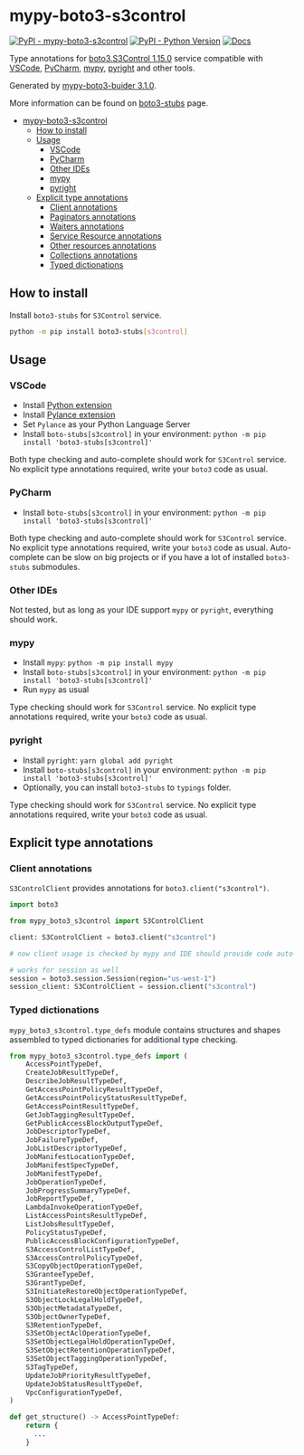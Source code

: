 # mypy-boto3-s3control

[![PyPI - mypy-boto3-s3control](https://img.shields.io/pypi/v/mypy-boto3-s3control.svg?color=blue)](https://pypi.org/project/mypy-boto3-s3control)
[![PyPI - Python Version](https://img.shields.io/pypi/pyversions/mypy-boto3-s3control.svg?color=blue)](https://pypi.org/project/mypy-boto3-s3control)
[![Docs](https://img.shields.io/readthedocs/mypy-boto3-builder.svg?color=blue)](https://mypy-boto3-builder.readthedocs.io/)

Type annotations for
[boto3.S3Control 1.15.0](https://boto3.amazonaws.com/v1/documentation/api/1.15.0/reference/services/s3control.html#S3Control) service
compatible with
[VSCode](https://code.visualstudio.com/),
[PyCharm](https://www.jetbrains.com/pycharm/),
[mypy](https://github.com/python/mypy),
[pyright](https://github.com/microsoft/pyright)
and other tools.

Generated by [mypy-boto3-buider 3.1.0](https://github.com/vemel/mypy_boto3_builder).

More information can be found on [boto3-stubs](https://pypi.org/project/boto3-stubs/) page.

- [mypy-boto3-s3control](#mypy-boto3-s3control)
  - [How to install](#how-to-install)
  - [Usage](#usage)
    - [VSCode](#vscode)
    - [PyCharm](#pycharm)
    - [Other IDEs](#other-ides)
    - [mypy](#mypy)
    - [pyright](#pyright)
  - [Explicit type annotations](#explicit-type-annotations)
    - [Client annotations](#client-annotations)
    - [Paginators annotations](#paginators-annotations)
    - [Waiters annotations](#waiters-annotations)
    - [Service Resource annotations](#service-resource-annotations)
    - [Other resources annotations](#other-resources-annotations)
    - [Collections annotations](#collections-annotations)
    - [Typed dictionations](#typed-dictionations)

## How to install

Install `boto3-stubs` for `S3Control` service.

```bash
python -m pip install boto3-stubs[s3control]
```

## Usage

### VSCode

- Install [Python extension](https://marketplace.visualstudio.com/items?itemName=ms-python.python)
- Install [Pylance extension](https://marketplace.visualstudio.com/items?itemName=ms-python.vscode-pylance)
- Set `Pylance` as your Python Language Server
- Install `boto-stubs[s3control]` in your environment: `python -m pip install 'boto3-stubs[s3control]'`

Both type checking and auto-complete should work for `S3Control` service.
No explicit type annotations required, write your `boto3` code as usual.

### PyCharm

- Install `boto-stubs[s3control]` in your environment: `python -m pip install 'boto3-stubs[s3control]'`

Both type checking and auto-complete should work for `S3Control` service.
No explicit type annotations required, write your `boto3` code as usual.
Auto-complete can be slow on big projects or if you have a lot of installed `boto3-stubs` submodules.

### Other IDEs

Not tested, but as long as your IDE support `mypy` or `pyright`, everything should work.

### mypy

- Install `mypy`: `python -m pip install mypy`
- Install `boto-stubs[s3control]` in your environment: `python -m pip install 'boto3-stubs[s3control]'`
- Run `mypy` as usual

Type checking should work for `S3Control` service.
No explicit type annotations required, write your `boto3` code as usual.

### pyright

- Install `pyright`: `yarn global add pyright`
- Install `boto-stubs[s3control]` in your environment: `python -m pip install 'boto3-stubs[s3control]'`
- Optionally, you can install `boto3-stubs` to `typings` folder.

Type checking should work for `S3Control` service.
No explicit type annotations required, write your `boto3` code as usual.

## Explicit type annotations

### Client annotations

`S3ControlClient` provides annotations for `boto3.client("s3control")`.

```python
import boto3

from mypy_boto3_s3control import S3ControlClient

client: S3ControlClient = boto3.client("s3control")

# now client usage is checked by mypy and IDE should provide code auto-complete

# works for session as well
session = boto3.session.Session(region="us-west-1")
session_client: S3ControlClient = session.client("s3control")
```








### Typed dictionations

`mypy_boto3_s3control.type_defs` module contains structures and shapes assembled
to typed dictionaries for additional type checking.

```python
from mypy_boto3_s3control.type_defs import (
    AccessPointTypeDef,
    CreateJobResultTypeDef,
    DescribeJobResultTypeDef,
    GetAccessPointPolicyResultTypeDef,
    GetAccessPointPolicyStatusResultTypeDef,
    GetAccessPointResultTypeDef,
    GetJobTaggingResultTypeDef,
    GetPublicAccessBlockOutputTypeDef,
    JobDescriptorTypeDef,
    JobFailureTypeDef,
    JobListDescriptorTypeDef,
    JobManifestLocationTypeDef,
    JobManifestSpecTypeDef,
    JobManifestTypeDef,
    JobOperationTypeDef,
    JobProgressSummaryTypeDef,
    JobReportTypeDef,
    LambdaInvokeOperationTypeDef,
    ListAccessPointsResultTypeDef,
    ListJobsResultTypeDef,
    PolicyStatusTypeDef,
    PublicAccessBlockConfigurationTypeDef,
    S3AccessControlListTypeDef,
    S3AccessControlPolicyTypeDef,
    S3CopyObjectOperationTypeDef,
    S3GranteeTypeDef,
    S3GrantTypeDef,
    S3InitiateRestoreObjectOperationTypeDef,
    S3ObjectLockLegalHoldTypeDef,
    S3ObjectMetadataTypeDef,
    S3ObjectOwnerTypeDef,
    S3RetentionTypeDef,
    S3SetObjectAclOperationTypeDef,
    S3SetObjectLegalHoldOperationTypeDef,
    S3SetObjectRetentionOperationTypeDef,
    S3SetObjectTaggingOperationTypeDef,
    S3TagTypeDef,
    UpdateJobPriorityResultTypeDef,
    UpdateJobStatusResultTypeDef,
    VpcConfigurationTypeDef,
)

def get_structure() -> AccessPointTypeDef:
    return {
      ...
    }
```
